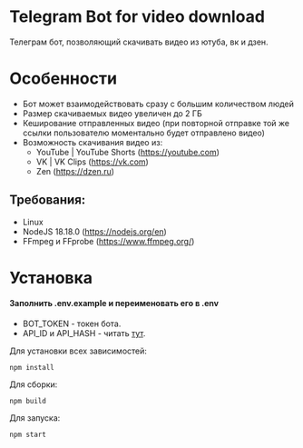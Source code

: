 # Telegram Bot for video download
Телеграм бот, позволяющий скачивать видео из ютуба, вк и дзен.

# Особенности
- Бот может взаимодействовать сразу с большим количеством людей
- Размер скачиваемых видео увеличен до 2 ГБ
- Кеширование отправленных видео (при повторной отправке той же ссылки пользователю моментально будет отправлено видео)
- Возможность скачивания видео из:
  - YouTube | YouTube Shorts (https://youtube.com)
  - VK | VK Clips (https://vk.com)
  - Zen (https://dzen.ru)

## Требования:
- Linux
- NodeJS 18.18.0 (https://nodejs.org/en)
- FFmpeg и FFprobe (https://www.ffmpeg.org/)

# Установка
#### Заполнить .env.example и переименовать его в .env
- BOT_TOKEN - токен бота.
- API_ID и API_HASH - читать [тут](https://core.telegram.org/api/obtaining_api_id).

Для установки всех зависимостей:
```
npm install
```
Для сборки:
```
npm build
```
Для запуска:
```
npm start
```
